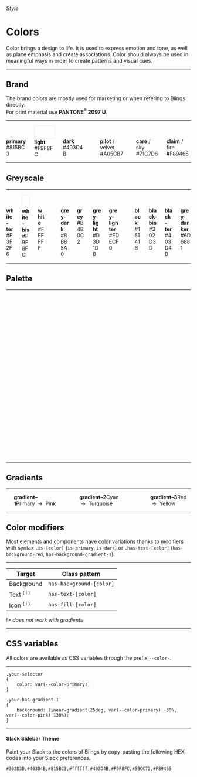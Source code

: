 <h6 class="subtitle is-5 has-text-grey">Style</h6><h1 class="title is-1 has-text-weight-bold">Colors</h1>
<p class="subtitle is-5"><span class="has-text-weight-semibold">Color</span> brings a design to life. It is used to express emotion and tone, as well as place emphasis and create associations. Color should always be used in meaningful ways in order to create patterns and visual cues.</p>

<hr class="is-visible is-large">

<h2 class="title is-4">Brand</h2>

The brand colors are mostly used for marketing or when refering to Biings directly.<br>For print material use **PANTONE<sup>®</sup> 2097 U**.

<hr>

<div class="columns is-multiline">
    <div class="column is-3"><div class="has-background-primary"><br><br></div><span><strong>primary</strong></span><br><span class="has-text-grey-dark is-monospace">#815BC3</span></div>
    <div class="column is-3"><div class="has-background-light" style="border:1px solid #EDECF0;"><br><br></div><span><strong>light</strong></span><br><span class="has-text-grey-dark is-monospace">#F9F8FC</span></div>
    <div class="column is-3"><div class="has-background-dark"><br><br></div><span><strong>dark</strong></span><br><span class="has-text-grey-dark is-monospace">#403D4B</span></div>
    <div class="column is-12"></div>
    <div class="column is-3"><div class="has-background-pilot"><br><br></div><span><strong>pilot</strong> / velvet</span><br><span class="has-text-grey-dark is-monospace">#A05CB7</span></div>
    <div class="column is-3"><div class="has-background-care"><br><br></div><span><strong>care</strong> / sky</span><br><span class="has-text-grey-dark is-monospace">#71C7D6</span></div>
    <div class="column is-3"><div class="has-background-claim"><br><br></div><span><strong>claim</strong> / fire</span><br><span class="has-text-grey-dark is-monospace">#F89465</span></div>
</div>

<hr class="is-visible is-large">

<h2 class="title is-4">Greyscale</h2>

<hr class="is-small">

<div class="columns is-multiline">
    <div class="column is-3"><div class="has-background-white-ter"><br><br></div><span><strong>white-ter</strong></span><br><span class="has-text-grey-dark is-monospace">#F3F2F6</span></div>
    <div class="column is-3"><div class="has-background-white-bis" style="border:1px solid #EDECF0;"><br><br></div><span><strong>white-bis</strong></span><br><span class="has-text-grey-dark is-monospace">#F9F8FC</span></div>
    <div class="column is-3"><div class="has-background-white"><br><br></div><span><strong>white</strong></span><br><span class="has-text-grey-dark is-monospace">#FFFFFF</span></div>
    <div class="column is-12"></div>
    <div class="column is-3"><div class="has-background-grey-dark"><br><br></div><span><strong>grey-dark</strong></span><br><span class="has-text-grey-dark is-monospace">#8B85A0</span></div>
    <div class="column is-3"><div class="has-background-grey"><br><br></div><span><strong>grey</strong></span><br><span class="has-text-grey-dark is-monospace">#B4B0C2</span></div>
    <div class="column is-3"><div class="has-background-grey-light"><br><br></div><span><strong>grey-light</strong></span><br><span class="has-text-grey-dark is-monospace">#D3D1DB</span></div>
    <div class="column is-3"><div class="has-background-grey-lighter"><br><br></div><span><strong>grey-lighter</strong></span><br><span class="has-text-grey-dark is-monospace">#EDECF0</span></div> 
    <div class="column is-12"></div>
    <div class="column is-3"><div class="has-background-black"><br><br></div><span><strong>black</strong></span><br><span class="has-text-grey-dark is-monospace">#15141B</span></div>
    <div class="column is-3"><div class="has-background-black-bis"><br><br></div><span><strong>black-bis</strong></span><br><span class="has-text-grey-dark is-monospace">#302D3D</span></div>
    <div class="column is-3"><div class="has-background-black-ter"><br><br></div><span><strong>black-ter</strong></span><br><span class="has-text-grey-dark is-monospace">#403D4B</span></div>
    <div class="column is-3"><div class="has-background-grey-darker"><br><br></div><span><strong>grey-darker</strong></span><br><span class="has-text-grey-dark is-monospace">#6D6881</span></div>
</div>

<hr class="is-large is-visible">

<h2 class="title is-4">Palette</h2>

<hr class="is-small">

<div class="columns is-multiline">
    <div class="column is-3"><div class="has-background-cyan-dark"><br><br></div><span><strong>cyan-dark</strong></span><br><span class="has-text-grey-dark is-monospace">#5A90A8</span></div>
    <div class="column is-3"><div class="has-background-cyan"><br><br></div><span><strong>cyan</strong> / Viking</span><br><span class="has-text-grey-dark is-monospace">#78C0E0</span></div>
    <div class="column is-3"><div class="has-background-cyan-light"><br><br></div><span><strong>cyan-light</strong></span><br><span class="has-text-grey-dark is-monospace">#A1D3E9</span></div>
    <div class="column is-3"><div class="has-background-cyan-lighter"><br><br></div><span><strong>cyan-lighter</strong></span><br><span class="has-text-grey-dark is-monospace">#C9E6F3</span></div>
    <div class="column is-12"></div>
    <div class="column is-3"><div class="has-background-blue-dark"><br><br></div><span><strong>blue-dark</strong></span><br><span class="has-text-grey-dark is-monospace">#445C97</span></div>
    <div class="column is-3"><div class="has-background-blue"><br><br></div><span><strong>blue</strong> / Indigo</span><br><span class="has-text-grey-dark is-monospace">#5A7BC9</span></div>
    <div class="column is-3"><div class="has-background-blue-light"><br><br></div><span><strong>blue-light</strong></span><br><span class="has-text-grey-dark is-monospace">#8CA3D9</span></div>
    <div class="column is-3"><div class="has-background-blue-lighter"><br><br></div><span><strong>blue-lighter</strong></span><br><span class="has-text-grey-dark is-monospace">#BDCAE9</span></div>
    <div class="column is-12"></div>
    <div class="column is-3"><div class="has-background-purple-dark"><br><br></div><span><strong>purple-dark</strong></span><br><span class="has-text-grey-dark is-monospace">#564499</span></div>
    <div class="column is-3"><div class="has-background-purple"><br><br></div><span><strong>purple</strong> / Marguerite</span><br><span class="has-text-grey-dark is-monospace">#735BCC</span></div>
    <div class="column is-3"><div class="has-background-purple-light"><br><br></div><span><strong>purple-light</strong></span><br><span class="has-text-grey-dark is-monospace">#9D8CDB</span></div>
    <div class="column is-3"><div class="has-background-purple-lighter"><br><br></div><span><strong>purple-lighter</strong></span><br><span class="has-text-grey-dark is-monospace">#C7BDEB</span></div>
    <div class="column is-12"></div>
    <div class="column is-3"><div class="has-background-pink-dark"><br><br></div><span><strong>pink-dark</strong></span><br><span class="has-text-grey-dark is-monospace">#9D468B</span></div>
    <div class="column is-3"><div class="has-background-pink"><br><br></div><span><strong>pink</strong> / Fuchsia</span><br><span class="has-text-grey-dark is-monospace">#CC5BB5</span></div>
    <div class="column is-3"><div class="has-background-pink-light"><br><br></div><span><strong>pink-light</strong></span><br><span class="has-text-grey-dark is-monospace">#DB8CCB</span></div>
    <div class="column is-3"><div class="has-background-pink-lighter"><br><br></div><span><strong>pink-lighter</strong></span><br><span class="has-text-grey-dark is-monospace">#EBBDE1</span></div>
    <div class="column is-12"></div>
    <div class="column is-3"><div class="has-background-red-dark"><br><br></div><span><strong>red-dark</strong></span><br><span class="has-text-grey-dark is-monospace">#BF4E56</span></div>
    <div class="column is-3"><div class="has-background-red"><br><br></div><span><strong>red</strong> / Froly</span><br><span class="has-text-grey-dark is-monospace">#EF626C</span></div>
    <div class="column is-3"><div class="has-background-red-light"><br><br></div><span><strong>red-light</strong></span><br><span class="has-text-grey-dark is-monospace">#F49198</span></div>
    <div class="column is-3"><div class="has-background-red-lighter"><br><br></div><span><strong>red-lighter</strong></span><br><span class="has-text-grey-dark is-monospace">#F9C0C4</span></div>
    <div class="column is-12"></div>
    <div class="column is-3"><div class="has-background-orange-dark"><br><br></div><span><strong>orange-dark</strong></span><br><span class="has-text-grey-dark is-monospace">#D97F04</span></div>
    <div class="column is-3"><div class="has-background-orange"><br><br></div><span><strong>orange</strong> / Carrot</span><br><span class="has-text-grey-dark is-monospace">#FF9505</span></div>
    <div class="column is-3"><div class="has-background-orange-light"><br><br></div><span><strong>orange-light</strong></span><br><span class="has-text-grey-dark is-monospace">#FFB550</span></div>
    <div class="column is-3"><div class="has-background-orange-lighter"><br><br></div><span><strong>orange-lighter</strong></span><br><span class="has-text-grey-dark is-monospace">#FFD59B</span></div>
    <div class="column is-12"></div>
    <div class="column is-3"><div class="has-background-yellow-dark"><br><br></div><span><strong>yellow-dark</strong></span><br><span class="has-text-grey-dark is-monospace">#DEA244</span></div>
    <div class="column is-3"><div class="has-background-yellow"><br><br></div><span><strong>yellow</strong> / Casablanca</span><br><span class="has-text-grey-dark is-monospace">#FFC15E</span></div>
    <div class="column is-3"><div class="has-background-yellow-light"><br><br></div><span><strong>yellow-light</strong></span><br><span class="has-text-grey-dark is-monospace">#FFD48E</span></div>
    <div class="column is-3"><div class="has-background-yellow-lighter"><br><br></div><span><strong>yellow-lighter</strong></span><br><span class="has-text-grey-dark is-monospace">#FFE6BF</span></div>
    <div class="column is-12"></div>
    <div class="column is-3"><div class="has-background-turquoise-dark"><br><br></div><span><strong>turquoise-dark</strong></span><br><span class="has-text-grey-dark is-monospace">#46A391</span></div>
    <div class="column is-3"><div class="has-background-turquoise"><br><br></div><span><strong>turquoise</strong> / Bermuda</span><br><span class="has-text-grey-dark is-monospace">#5DD9C1</span></div>
    <div class="column is-3"><div class="has-background-turquoise-light"><br><br></div><span><strong>turquoise-light</strong></span><br><span class="has-text-grey-dark is-monospace">#8EE4D4</span></div>
    <div class="column is-3"><div class="has-background-turquoise-lighter"><br><br></div><span><strong>turquoise-lighter</strong></span><br><span class="has-text-grey-dark is-monospace">#BEF0E6</span></div>
    <div class="column is-12"></div>
    <div class="column is-3"><div class="has-background-green-dark"><br><br></div><span><strong>green-dark</strong></span><br><span class="has-text-grey-dark is-monospace">#449956</span></div>
    <div class="column is-3"><div class="has-background-green"><br><br></div><span><strong>green</strong> / Emerald</span><br><span class="has-text-grey-dark is-monospace">#5BCC72</span></div>
    <div class="column is-3"><div class="has-background-green-light"><br><br></div><span><strong>green-light</strong></span><br><span class="has-text-grey-dark is-monospace">#8CDB9C</span></div>
    <div class="column is-3"><div class="has-background-green-lighter"><br><br></div><span><strong>green-lighter</strong></span><br><span class="has-text-grey-dark is-monospace">#BDEBC7</span></div>
</div>

<hr class="is-large is-visible">

<h2 class="title is-4">Gradients</h2>

<hr class="is-invisible is-small">

<div class="columns is-multiline is-gapless">
    <div class="column is-12"><div class="has-background-gradient-1"><br><br></div></div>
    <div class="column is-12"><strong>gradient–1</strong><span class="is-pulled-right has-text-grey-dark is-size-7"><span class="is-monospace">Primary</span> &nbsp;→&nbsp; <span class="is-monospace">Pink</span></span></div>
    <div class="column is-12"><br></div>
    <div class="column is-12"><div class="has-background-gradient-2"><br><br></div></div>
    <div class="column is-12"><strong>gradient–2</strong><span class="is-pulled-right has-text-grey-dark is-size-7"><span class="is-monospace">Cyan</span> &nbsp;→&nbsp; <span class="is-monospace">Turquoise</span></span></div>
    <div class="column is-12"><br></div>
    <div class="column is-12"><div class="has-background-gradient-3"><br><br></div></div>
    <div class="column is-12"><strong>gradient–3</strong><span class="is-pulled-right has-text-grey-dark is-size-7"><span class="is-monospace">Red</span> &nbsp;→&nbsp; <span class="is-monospace">Yellow</span></span></div>
</div>

<hr class="is-large is-visible">

<h2 class="title is-4">Color modifiers</h2>

Most elements and components have color variations thanks to modifiers with syntax `.is-[color]` (`is-primary`, `is-dark`) or `.has-text-[color]` (`has-background-red`, `has-background-gradient-1`).

<hr class="is-small">

<table class="table is-bordered">
<thead>
    <tr><th>Target</th>
    <th>Class pattern</th></tr>
</thead>
<tbody>
    <tr><td>Background</td><td><code>has-background-[color]</code></td></tr>
    <tr><td>Text <sup class="has-text-red">( i )</sup></td><td><code>has-text-[color]</code></td></tr>
    <tr><td>Icon <sup class="has-text-red">( i )</sup></td><td><code>has-fill-[color]</code></td></tr>
</tbody>
</table>

!> *does not work with gradients*

<hr class="is-large is-visible">

<h2 class="title is-4">CSS variables</h2>

All colors are available as CSS variables through the prefix `--color-`.

<hr class="is-small">

    .your-selector
    {
        color: var(--color-primary);
    }

    .your-has-gradient-1
    {
        background: linear-gradient(25deg, var(--color-primary) -30%, var(--color-pink) 130%);
    }
<hr>

<div class="box is-large is-popping has-background-gradient-1">
    <h4 class="title is-4 has-text-white">Slack Sidebar Theme</h4>
    <div class="subtitle is-6 has-text-pink-lighter has-text-weight-semibold">Paint your Slack to the colors of Biings by copy-pasting the following HEX codes into your Slack preferences.</div>

    #302D3D,#403D4B,#815BC3,#ffffff,#403D4B,#F9F8FC,#5BCC72,#F89465
</div>
